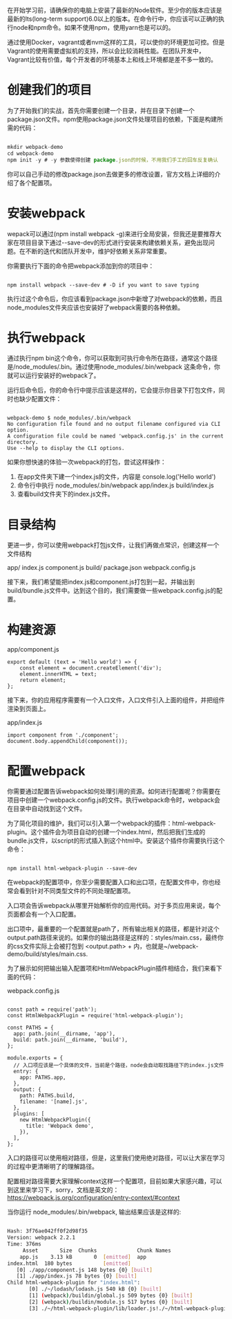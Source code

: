 在开始学习前，请确保你的电脑上安装了最新的Node软件。至少你的版本应该是最新的lts(long-term support)6.0以上的版本。在命令行中，你应该可以正确的执行node和npm命令。如果不使用npm，使用yarn也是可以的。

通过使用Docker，vagrant或者nvm这样的工具，可以使你的环境更加可控。但是Vagrant的使用需要虚拟机的支持，所以会比较消耗性能。在团队开发中，Vagrant比较有价值，每个开发者的环境基本上和线上环境都是差不多一致的。

# 创建我们的项目

为了开始我们的实战，首先你需要创建一个目录，并在目录下创建一个package.json文件。npm使用package.json文件处理项目的依赖，下面是构建所需的代码：

``` javascript

mkdir webpack-demo
cd webpack-demo
npm init -y # -y 参数使得创建 package.json的时候，不用我们手工的回车反复确认

```

你可以自己手动的修改package.json去做更多的修改设置，官方文档上详细的介绍了各个配置项。

# 安装webpack

wepack可以通过(npm install webpack -g)来进行全局安装，但我还是要推荐大家在项目目录下通过--save-dev的形式进行安装来构建依赖关系，避免出现问题。在不断的迭代和团队开发中，维护好依赖关系非常重要。

你需要执行下面的命令把webpack添加到你的项目中：

``` javascripot

npm install webpack --save-dev # -D if you want to save typing

```

执行过这个命令后，你应该看到package.json中新增了对webpack的依赖，而且node_modules文件夹应该也安装好了webpack需要的各种依赖。

# 执行webpack

通过执行npm bin这个命令，你可以获取到可执行命令所在路径，通常这个路径是/node_modules/.bin。通过使用node_modules/.bin/webpack 这条命令，你就可以运行安装好的webpack了。

运行后命令后，你的命令行中提示应该是这样的，它会提示你目录下打包文件，同时也缺少配置文件：

``` javascripot

webpack-demo $ node_modules/.bin/webpack
No configuration file found and no output filename configured via CLI option.
A configuration file could be named 'webpack.config.js' in the current directory.
Use --help to display the CLI options.

```

如果你想快速的体验一次webpack的打包，尝试这样操作：

1. 在app文件夹下建一个index.js的文件，内容是 console.log('Hello world')
2. 命令行中执行 node_modules/.bin/webpack app/index.js build/index.js
3. 查看build文件夹下的index.js文件。

# 目录结构

更进一步，你可以使用webpack打包js文件，让我们再做点常识，创建这样一个文件结构

app/
	index.js
	component.js
build/
package.json
webpack.config.js

接下来，我们希望能把index.js和component.js打包到一起，并输出到build/bundle.js文件中。达到这个目的，我们需要做一些webpack.config.js的配置。

# 构建资源

app/component.js

``` javascripot
export default (text = 'Hello world') => {
	const element = document.createElement('div');
	element.innerHTML = text;
	return element;
};
```

接下来，你的应用程序需要有一个入口文件，入口文件引入上面的组件，并把组件渲染到页面上。

app/index.js

``` javascripot
import component from './component';
document.body.appendChild(component());
```

# 配置webpack

你需要通过配置告诉webpack如何处理引用的资源。如何进行配置呢？你需要在项目中创建一个webpack.config.js的文件。执行webpack命令时，webpack会在目录中自动找到这个文件。

为了简化项目的维护，我们可以引入第一个webpack的插件：html-webpack-plugin。这个插件会为项目自动的创建一个index.html，然后把我们生成的bundle.js文件，以script的形式插入到这个html中。安装这个插件你需要执行这个命令：

``` javascripot

npm install html-webpack-plugin --save-dev

```

在webpack的配置项中，你至少需要配置入口和出口项，在配置文件中，你也经常会看到针对不同类型文件的不同处理配置项。

入口项会告诉webpack从哪里开始解析你的应用代码。对于多页应用来说，每个页面都会有一个入口配置。

出口项中，最重要的一个配置就是path了，所有输出相关的路径，都是针对这个output.path路径来说的。如果你的输出路径是这样的：styles/main.css，最终你的css文件实际上会被打包到 <output.path> + <specific path> 内，也就是~/webpack-demo/build/styles/main.css.

为了展示如何把输出输入配置项和HtmlWebpackPlugin插件相结合，我们来看下面的代码：

webpack.config.js

``` javascripot

const path = require('path');
const HtmlWebpackPlugin = require('html-webpack-plugin');

const PATHS = {
  app: path.join(__dirname, 'app'),
  build: path.join(__dirname, 'build'),
};

module.exports = {
  // 入口项应该是一个具体的文件，当前是个路径，node会自动取找路径下的index.js文件
  entry: {
    app: PATHS.app,
  },
  output: {
    path: PATHS.build,
    filename: '[name].js',
  },
  plugins: [
    new HtmlWebpackPlugin({
      title: 'Webpack demo',
    }),
  ],
};

```

入口的路径可以使用相对路径，但是，这里我们使用绝对路径，可以让大家在学习的过程中更清晰明了的理解路径。

配置相对路径需要大家理解context这样一个配置项，目前如果大家感兴趣，可以到这里来学习下，sorry，文档是英文的：https://webpack.js.org/configuration/entry-context/#context

当你运行 node_modules/.bin/webpack, 输出结果应该是这样的:

``` bash

Hash: 3f76ae042ff0f2d98f35
Version: webpack 2.2.1
Time: 376ms
     Asset       Size  Chunks             Chunk Names
    app.js    3.13 kB       0  [emitted]  app
index.html  180 bytes          [emitted]
   [0] ./app/component.js 148 bytes {0} [built]
   [1] ./app/index.js 78 bytes {0} [built]
Child html-webpack-plugin for "index.html":
       [0] ./~/lodash/lodash.js 540 kB {0} [built]
       [1] (webpack)/buildin/global.js 509 bytes {0} [built]
       [2] (webpack)/buildin/module.js 517 bytes {0} [built]
       [3] ./~/html-webpack-plugin/lib/loader.js!./~/html-webpack-plugin/default_index.ejs 540 bytes {0} [built]

```












